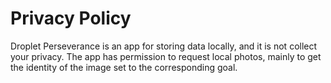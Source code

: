 # Privacy Policy
Droplet Perseverance is an app for storing data locally, and it is not collect your privacy.
The app has permission to request local photos, mainly to get the identity of the image set to the corresponding goal.
